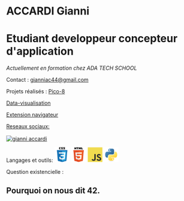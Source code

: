 # ACCARDI Gianni

<h1>Etudiant developpeur concepteur d'application</h1> 

<em>Actuellement en formation chez ADA TECH SCHOOL</em>


Contact : gianniac44@gmail.com

Projets réalisés :
<a href="https://github.com/accardigianni/projet-collectif---pico8-les-mousquetaires">Pico-8</a>

<a href="https://github.com/accardigianni/projet-collectif---dataviz-api-il-va-faire-tout-noir">Data-visualisation
 
<a href="https://github.com/accardigianni/projet-collectif---extension-chrome-don-t-be-a-crevette">Extension navigateur

Reseaux sociaux: 

<a href="https://www.linkedin.com/in/gianni-accardi-143112270/" rel="nofollow"><img align="center" src="https://raw.githubusercontent.com/rahuldkjain/github-profile-readme-generator/master/src/images/icons/Social/linked-in-alt.svg" alt="gianni accardi" height="30" width="40" style="max-width: 100%;"></a>

Langages et outils:
<img src="https://raw.githubusercontent.com/devicons/devicon/master/icons/css3/css3-original-wordmark.svg" alt="css3" width="40" height="40" style="max-width: 100%;">
 <img src="https://raw.githubusercontent.com/devicons/devicon/master/icons/html5/html5-original-wordmark.svg" alt="html5" width="40" height="40" style="max-width: 100%;">
 <img src="https://raw.githubusercontent.com/devicons/devicon/master/icons/javascript/javascript-original.svg" alt="javascript" width="40" height="40" style="max-width: 100%;">
 <img src="https://raw.githubusercontent.com/devicons/devicon/master/icons/python/python-original.svg" alt="réagir" width="40" height="40" style="max-width: 100%;">
 
 
 Question existencielle :
 <h2>Pourquoi on nous dit 42.</h2>

